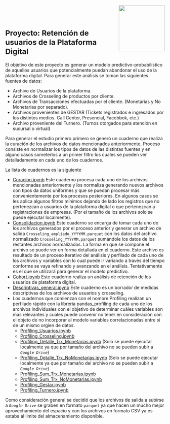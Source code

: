 <img align="right" width="145" src="https://lh3.googleusercontent.com/p/AF1QipPWZQfa087JiVjutpUTVEGRnh6W214Wjm439gKQ=w1080-h608-p-no-v0">

# <br><sup><b>Proyecto: </b>Retención de usuarios de la Plataforma Digital</sup>

El objetivo de este proyecto es generar un modelo predictivo-probabilístico de aquellos usuarios que potencialmente puedan abandonar el uso de la plataforma digital. Para generar este análisis se toman las siguientes fuentes de datos:

- Archivo de Usuarios de la plataforma.
- Archivos de Crosseling de productos por cliente.
- Archivos de Transacciones efectuadas por el cliente. (Monetarias y No Monetarias por separado).
- Archivos provenientes de GESTAR (Tickets registrados e ingresados por los distintos medios. Call Center, Presencial, Facebbok, etc.)
- Archivo proveniente del Turnero. (Turnos otorgados para atención en sucursal o virtual)

Para generar el estudio primero primero se generó un cuaderno que realiza la curación de los archivos de datos mencionados anteriormente. Proceso consiste en normalizar los tipos de datos de las distintas fuentes y en alguno casos someterlos a un primer filtro los cuales se pueden ver detalladamente en cada uno de los cuadernos.

La lista de cuadernos es la siguiente

- [Curacion.ipynb](Notebooks/Curacion.ipynb) Este cuaderno procesa cada uno de los archivos mencionadas anteriormente y los normaliza generando nuevos archivos con tipos da datos uniformes y que se puedan procesar más convenientemente por los procesos posteriores. En algunos casos se les aplica algunos filtros mínimos dejando de lado los registros que no pertenezcan a usuarios de la plataforma digital o que pertenezcan a registraciones de empresas. (Por el tamaño de los archivos solo se puede ejecutar localmente).
- [Consolidacion.ipynb](Notebooks/Consolidacion.ipynb) Este cuaderno se encarga de tomar cada uno de los archivos generados por el proceso anterior y generar un archivo de salida `Crosseling_ampliado_YYYYMM.parquet` con los datos del archivo normalizado `Crosseling_YYYYMM.parquet` sumándole los datos de los restantes archivos normalizados. La forma en que se compone el archivo se puede ver en forma detallada en el cuaderno. Este archivo es resultado de un proceso iterativo del análisis y perfilado de cada uno de los archivos y variables con lo cual puede ir variando a través del tiempo conforme se vaya refinando y avanzando en el análisis. Tentativamente es el que se utilizará para generar el modelo predictivo.
- [Cohort.ipynb](Notebooks/Cohort.ipynb) Este cuaderno realiza un análisis de retención de los usuarios de plataforma digital.
- [Descriptivas_general.ipynb](Notebooks/Descriptivas_general.ipynb) Este cuaderno es un borrador de medidas descriptivas de los archivos de usuarios y crosseling.
- Los cuadernos que comienzan con el nombre Profiling realizan un perfilado rápido con la libreria pandas_profiling de cada uno de los archivos individuales con el objetivo de determinar cuáles variables son más relevantes y cuales puede convenir no tener en consideración con el objeto de no incorporar al modelo variables correlacionadas entre si de un mismo orgien de datos.
  - [Profiling_Usuarios.ipynb](Notebooks/Profiling_Usuarios.ipynb)
  - [Profiling_Crosseling.ipynb](Notebooks/Profiling_Crosseling.ipynb)
  - [Profiling_Detalle_Trx_Monetarias.ipynb](Notebooks/Profiling_Detalle_Trx_Monetarias.ipynb) (Solo se puede ejecutar localmente ya que por tamaño del archivo no se pueden subir a *`Google Drive`*)
  - [Profiling_Detalle_Trx_NoMonetarias.ipynb](Notebooks/Profiling_Detalle_Trx_NoMonetarias.ipynb) (Solo se puede ejecutar localmente ya que por tamaño del archivo no se pueden subir a *`Google Drive`*)
  - [Profiling_Sum_Trx_Monetarias.ipynb](Notebooks/Profiling_Sum_Trx_Monetarias.ipynb)
  - [Profiling_Sum_Trx_NoMonetarias.ipynb](Notebooks/Profiling_Sum_Trx_NoMonetarias.ipynb)
  - [Profiling_Gestar.ipynb](Notebooks/Profiling_Gestar.ipynb)
  - [Profiling_Turnero.ipynb](Notebooks/Profiling_Turnero.ipynb)

Como consideración general se decidió que los archivos de salida a subirse a *`Google Drive`* se graben en formato `parquet` ya que hacen un mucho mejor aprovechamiento del espacio y con los archivos en formato CSV ya es estaba al limite del almacenamiento disponible.